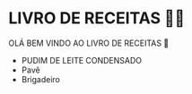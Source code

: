 # LIVRO DE RECEITAS :man_cook:

OLÁ BEM VINDO AO LIVRO DE RECEITAS :cookie:

- PUDIM DE LEITE CONDENSADO
- Pavê
- Brigadeiro
